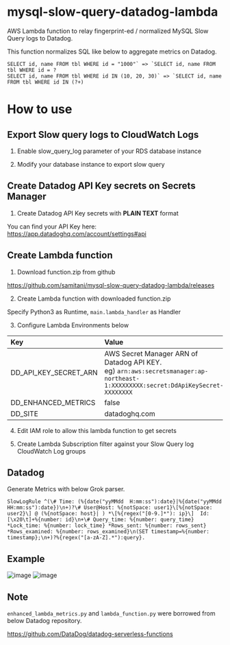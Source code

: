 # mysql-slow-query-datadog-lambda

AWS Lambda function to relay fingerprint-ed / normalized MySQL Slow Query logs to Datadog.

This function normalizes SQL like below to aggregate metrics on Datadog.

```
SELECT id, name FROM tbl WHERE id = "1000"` => `SELECT id, name FROM tbl WHERE id = ?
SELECT id, name FROM tbl WHERE id IN (10, 20, 30)` => `SELECT id, name FROM tbl WHERE id IN (?+)
```

# How to use
 
## Export Slow query logs to CloudWatch Logs
1. Enable slow_query_log parameter of your RDS database instance

2. Modify your database instance to export slow query

## Create Datadog API Key secrets on Secrets Manager
1. Create Datadog API Key secrets with **PLAIN TEXT** format

You can find your API Key here:
https://app.datadoghq.com/account/settings#api

## Create Lambda function
1. Download function.zip from github

https://github.com/samitani/mysql-slow-query-datadog-lambda/releases

2. Create Lambda function with downloaded function.zip

Specify Python3 as Runtime, `main.lambda_handler` as Handler

3. Configure Lambda Environments below

| Key                   | Value         |
|:----------------------|:--------------|
| DD_API_KEY_SECRET_ARN	| AWS Secret Manager ARN of Datadog API KEY.<br>eg) `arn:aws:secretsmanager:ap-northeast-1:XXXXXXXXX:secret:DdApiKeySecret-XXXXXXXX` |
| DD_ENHANCED_METRICS   | false         | 
| DD_SITE               | datadoghq.com |

4. Edit IAM role to allow this lambda function to get secrets

5. Create Lambda Subscription filter against your Slow Query log CloudWatch Log groups

## Datadog
Generate Metrics with below Grok parser.

```
SlowLogRule ^(\# Time: (%{date("yyMMdd  H:mm:ss"):date}|%{date("yyMMdd HH:mm:ss"):date})\n+)?\# User@Host: %{notSpace: user1}\[%{notSpace: user2}\] @ (%{notSpace: host}| ) *\[%{regex("[0-9.]*"): ip}\]  Id:[\x20\t]+%{number: id}\n+\# Query_time: %{number: query_time} *Lock_time: %{number: lock_time} *Rows_sent: %{number: rows_sent} *Rows_examined: %{number: rows_examined}\n(SET timestamp=%{number: timestamp};\n+)?%{regex("[a-zA-Z].*"):query}.
```

## Example
![image](https://user-images.githubusercontent.com/2655102/80804977-b6e40f00-8bf1-11ea-9529-485646d079c3.png)
![image](https://user-images.githubusercontent.com/2655102/80805055-ea269e00-8bf1-11ea-9c24-6f13d2314cf1.png)

## Note
`enhanced_lambda_metrics.py` and `lambda_function.py` were borrowed from below Datadog repository.

https://github.com/DataDog/datadog-serverless-functions
